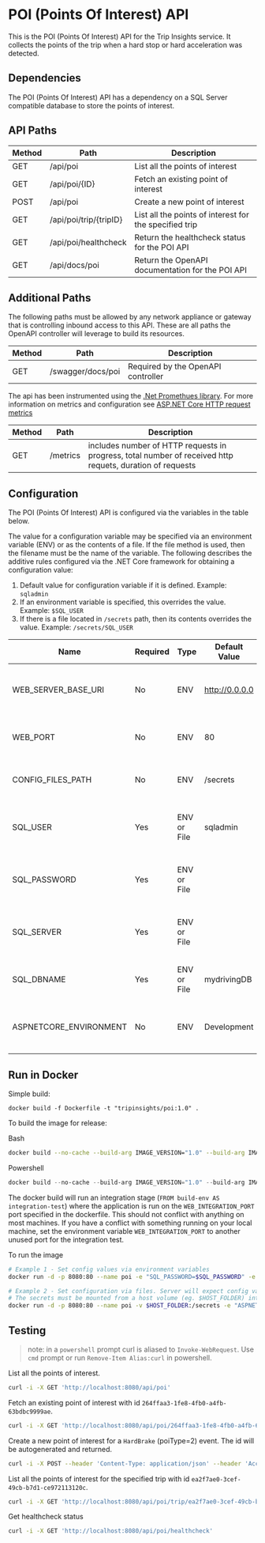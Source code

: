 
# POI (Points Of Interest) API


This is the POI (Points Of Interest) API for the Trip Insights service. It collects the points of the trip when a hard stop or hard acceleration was detected.

## Dependencies

The POI (Points Of Interest) API has a dependency on a SQL Server compatible database to store the points of interest.

## API Paths

| Method  | Path                       |Description                                                 |
|---------|----------------------------|------------------------------------------------------------|
| GET     | /api/poi                   | List all the points of interest                            |
| GET     | /api/poi/{ID}              | Fetch an existing point of interest                        |
| POST    | /api/poi                   | Create a new point of interest                             |
| GET     | /api/poi/trip/{tripID}     | List all the points of interest for the specified trip     |
| GET     | /api/poi/healthcheck       | Return the healthcheck status for the POI API              |
| GET     | /api/docs/poi              | Return the OpenAPI documentation for the POI API           |

## Additional Paths

The following paths must be allowed by any network appliance or gateway that is controlling inbound access to this API. These are all paths the OpenAPI controller will leverage to build its resources.

| Method  | Path                          |Description                            |
|---------|-------------------------------|---------------------------------------|
| GET     | /swagger/docs/poi             | Required by the OpenAPI controller    |

The api has been instrumented using the [.Net Promethues library](https://github.com/prometheus-net/prometheus-net#prometheus-net).  For more information on metrics and configuration see [ASP.NET Core HTTP request metrics](https://github.com/prometheus-net/prometheus-net#aspnet-core-http-request-metrics)

| Method  | Path                          |Description                            |
|---------|-------------------------------|---------------------------------------|
| GET     | /metrics                      | includes number of HTTP requests in progress, total number of received http requets, duration of requests    |

## Configuration

The POI (Points Of Interest) API is configured via the variables in the table below.

The value for a configuration variable may be specified via an environment variable (ENV) or as the contents of a file. If the file method is used, then the filename must be the name of the variable. The following describes the additive rules configured via the .NET Core framework for obtaining a configuration value:

1. Default value for configuration variable if it is defined. Example: `sqladmin`
1. If an environment variable is specified, this overrides the value. Example: `$SQL_USER`
1. If there is a file located in `/secrets` path, then its contents overrides the value. Example: `/secrets/SQL_USER`

| Name                    | Required | Type        | Default Value  | Description                                       |
|-------------------------|----------|-------------|----------------|---------------------------------------------------|
| WEB_SERVER_BASE_URI     | No       | ENV         | http://0.0.0.0 | The url that API service web host will listen on. |
| WEB_PORT                | No       | ENV         | 80             | The port that the API service will listen on.     |
| CONFIG_FILES_PATH       | No       | ENV         | /secrets       | The base path for file based variables.           |
| SQL_USER                | Yes      | ENV or File | sqladmin       | The username for the SQL Server database.         |
| SQL_PASSWORD            | Yes      | ENV or File |                | The password for the SQL Server database.         |
| SQL_SERVER              | Yes      | ENV or File |                | The server name for the SQL Server database.      |
| SQL_DBNAME              | Yes      | ENV or File | mydrivingDB    | The name of the SQL Server database.              |
| ASPNETCORE_ENVIRONMENT  | No       | ENV         | Development    | The ASP.NET hosting environment setting.          |

## Run in Docker

Simple build:

```
docker build -f Dockerfile -t "tripinsights/poi:1.0" .
```

To build the image for release:

Bash
```bash
docker build --no-cache --build-arg IMAGE_VERSION="1.0" --build-arg IMAGE_CREATE_DATE="`date -u +"%Y-%m-%dT%H:%M:%SZ"`" --build-arg IMAGE_SOURCE_REVISION="`git rev-parse HEAD`" -f Dockerfile -t "tripinsights/poi:1.0" .
```

Powershell
```powershell
docker build --no-cache --build-arg IMAGE_VERSION="1.0" --build-arg IMAGE_CREATE_DATE="$(Get-Date((Get-Date).ToUniversalTime()) -UFormat '%Y-%m-%dT%H:%M:%SZ')" --build-arg IMAGE_SOURCE_REVISION="$(git rev-parse HEAD)" -f Dockerfile -t "tripinsights/poi:1.0" .
```

The docker build will run an integration stage (`FROM build-env AS integration-test`) where the application is run on the `WEB_INTEGRATION_PORT` port specified in the dockerfile. This should not conflict with anything on most machines. If you have a conflict with something running on your local machine, set the environment variable `WEB_INTEGRATION_PORT` to another unused port for the integration test.

To run the image

```bash
# Example 1 - Set config values via environment variables
docker run -d -p 8080:80 --name poi -e "SQL_PASSWORD=$SQL_PASSWORD" -e "SQL_SERVER=$SQL_SERVER" -e "ASPNETCORE_ENVIRONMENT=Production" tripinsights/poi:1.0

# Example 2 - Set configuration via files. Server will expect config values in files like /secrets/SQL_USER.
# The secrets must be mounted from a host volume (eg. $HOST_FOLDER) into the /secrets container volume.
docker run -d -p 8080:80 --name poi -v $HOST_FOLDER:/secrets -e "ASPNETCORE_ENVIRONMENT=Production" tripinsights/poi:1.0
```

## Testing

> note: in a `powershell` prompt curl is aliased to `Invoke-WebRequest`.  Use `cmd` prompt or run `Remove-Item Alias:curl` in powershell.

List all the points of interest.

```bash
curl -i -X GET 'http://localhost:8080/api/poi' 
```

Fetch an existing point of interest with id `264ffaa3-1fe8-4fb0-a4fb-63bdbc9999ae`.

```bash
curl -i -X GET 'http://localhost:8080/api/poi/264ffaa3-1fe8-4fb0-a4fb-63bdbc9999ae' 
```

Create a new point of interest for a `HardBrake` (poiType=2) event. The id will be autogenerated and returned.

```bash
curl -i -X POST --header 'Content-Type: application/json' --header 'Accept: application/json' -d '{ "tripId": "ea2f7ae0-3cef-49cb-b7d1-ce972113120c", "latitude": 47.39026323526123, "longitude": -123.23165568111123, "poiType": 2, "timestamp": "2019-07-12T02:30:03.351Z", "deleted": false }' 'http://localhost:8080/api/poi' 
```

List all the points of interest for the specified trip with id `ea2f7ae0-3cef-49cb-b7d1-ce972113120c`.

```bash
curl -i -X GET 'http://localhost:8080/api/poi/trip/ea2f7ae0-3cef-49cb-b7d1-ce972113120c' 
```

Get healthcheck status

```bash
curl -i -X GET 'http://localhost:8080/api/poi/healthcheck' 
```

